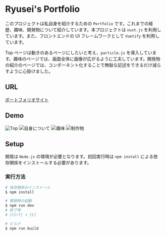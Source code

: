 # Ryusei's Portfolio
このプロジェクトは私自身を紹介するための `Portfolio` です。これまでの経歴、趣味、開発物について紹介しています。本プロジェクトは `nuxt.js` を利用しています。また、フロントエンドの UI フレームワークとして `Vuetify` を利用しています。

Top ページは動きのあるページにしたいと考え、`particle.js` を導入しています。趣味のページでは、画面全体に画像が広がるように工夫しています。開発物の紹介のページでは、コンポーネント化することで無駄な記述をできるだけ減らすように心掛けました。

## URL
[ポートフォリオサイト](https://ryusei-portfolio.herokuapp.com/)

## Demo
![Top](https://github.com/ryusei-tsune/README-Images/blob/main/Portfolio-index.jpg)
![自身について](https://github.com/ryusei-tsune/README-Images/blob/main/Portfolio-about.jpg)
![趣味](https://github.com/ryusei-tsune/README-Images/blob/main/Portfolio-hobby.jpg)
![制作物](https://github.com/ryusei-tsune/README-Images/blob/main/Portfolio-works.jpg)

## Setup
開発は `Node.js` の環境が必要となります。初回実行時は `npm install` による依存関係をインストールする必要があります。
### 実行方法
```bash
# 依存関係のインストール
$ npm install

# 開発時の起動
$ npm run dev
# 終了時
# [Ctrl] + [C]

# ビルド
$ npm run build
```
